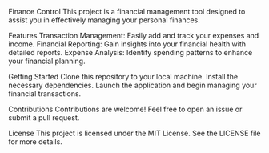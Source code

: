 Finance Control
This project is a financial management tool designed to assist you in effectively managing your personal finances.

Features
  Transaction Management: Easily add and track your expenses and income.
  Financial Reporting: Gain insights into your financial health with detailed reports.
  Expense Analysis: Identify spending patterns to enhance your financial planning.
  
Getting Started
  Clone this repository to your local machine.
  Install the necessary dependencies.
  Launch the application and begin managing your financial transactions.
  
Contributions
  Contributions are welcome! Feel free to open an issue or submit a pull request.

License
  This project is licensed under the MIT License. See the LICENSE file for more details.

